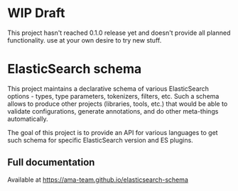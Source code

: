 # WIP Draft

This project hasn't reached 0.1.0 release yet and doesn't provide all 
planned functionality. use at your own desire to try new stuff.

# ElasticSearch schema

This project maintains a declarative schema of various ElasticSearch
options - types, type parameters, tokenizers, filters, etc. Such a 
schema allows to produce other projects (libraries, tools, etc.) that
would be able to validate configurations, generate annotations, and do
other meta-things automatically.

The goal of this project is to provide an API for various languages to 
get such schema for specific ElasticSearch version and ES plugins.

## Full documentation

Available at https://ama-team.github.io/elasticsearch-schema
